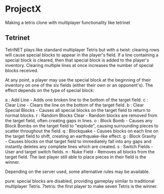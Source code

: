 # ProjectX

Making a tetris clone with multiplayer functionality like tetrinet

## Tetrinet

TetriNET plays like standard multiplayer Tetris but with a twist: clearing rows will cause special blocks to appear in the player's field. If a line containing a special block is cleared, then that special block is added to the player's inventory. Clearing multiple lines at once increases the number of special blocks received.

At any point, a player may use the special block at the beginning of their inventory on one of the six fields (either their own or an opponent's). The effect depends on the type of special block:

a : Add Line - Adds one broken line to the bottom of the target field.
c : Clear Line - Clears the line on the bottom of the target field.
b : Clear Special Blocks - Causes all special blocks on the target field to return to normal blocks.
r : Random Blocks Clear - Random blocks are removed from the target field, often creating gaps in lines.
o : Block Bomb - Causes any Block Bombs on the target field to "explode", causing surrounding pieces to scatter throughout the field.
q : Blockquake - Causes blocks on each line on the target field to shift, creating an earthquake-like effect.
g : Block Gravity - Causes blocks on that target field to immediately fall into any gaps and instantly deletes any complete lines which are created.
s : Switch Fields - User and target switch fields.
n : Nuke Field - Removes all blocks from the target field.
The last player still able to place pieces in their field is the winner.

Depending on the server used, some alternative rules may be available.

pure: special blocks are disabled, providing gameplay similar to traditional multiplayer Tetris.
7tetris: the first player to make seven Tetris is the winner.

